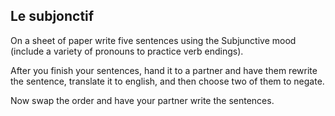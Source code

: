 ## **Le subjonctif**

On a sheet of paper write five sentences using the Subjunctive mood
(include a variety of pronouns to practice verb endings).

After you finish your sentences, hand it to a partner and have them
rewrite the sentence, translate it to english, and then choose two of
them to negate.

Now swap the order and have your partner write the sentences.
